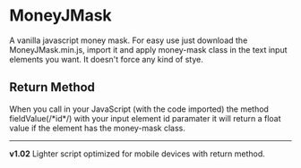 # MoneyJMask
A vanilla javascript money mask.
For easy use just download the MoneyJMask.min.js, import it and apply money-mask class in the text input elements you want. It doesn't force any kind of stye.<br>
<h2>Return Method</h2>
When you call in your JavaScript (with the code imported) the method fieldValue(/*id*/) with your input element id paramater it will return a float value if the element has the money-mask class.
<hr>
<b>v1.02</b>
Lighter script optimized for mobile devices with return method.
